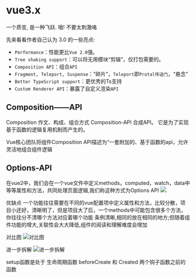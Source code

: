 # vue3.x 
一个质变, 是一种飞跃. 哦! 不要太刺激咯



先来看看作者自己认为 3.0 的一些亮点:


- `Performance`：性能更比`Vue 2.0`强。
- `Tree shaking support`：可以将无用模块“剪辑”，仅打包需要的。
- `Composition API`：组合`API`
- `Fragment, Teleport, Suspense`：“碎片”，`Teleport`即`Protal传送门`，“悬念”
- `Better TypeScript support`：更优秀的Ts支持
- `Custom Renderer API`：暴露了自定义渲染`API`


## Composition——API
Composition 作文、构成、组合方式
Composition-API  合成API。 它是为了实现基于函数的逻辑复用机制而产生的。

Vue核心团队将组件Composition API描述为“一套附加的、基于函数的api，允许灵活地组合组件逻辑


## Options-API
在vue2中，我们会在一个vue文件中定义methods，computed，watch，data中等等属性和方法，共同处理页面逻辑,我们称这种方式为Options API
![](https://img-blog.csdnimg.cn/c7d09477e2fa47a9a51e947ccb7fd025.png?x-oss-process=image/watermark,type_ZHJvaWRzYW5zZmFsbGJhY2s,shadow_50,text_Q1NETiBA5aW56L-Y5Lya5p2l5ZCX,size_10,color_FFFFFF,t_70,g_se,x_16#pic_center)

优缺点
一个功能往往需要在不同的vue配置项中定义属性和方法，比较分散，项目小还好，清晰明了，但是项目大了后，一个methods中可能包含很多个方法，你往往分不清哪个方法对应着哪个功能
条例清晰,相同的放在相同的地方;但随着组件功能的增大,关联性会大大降低,组件的阅读和理解难度会增加

对比图
![对比图](https://pic2.zhimg.com/80/v2-3215832798dad4d85252c140e509f445_1440w.webp)

进一步拆解
![进一步拆解](https://pic3.zhimg.com/80/v2-7889c66d30a72bf92842103cf92ed84e_1440w.webp)

setup函数是处于 生命周期函数 beforeCreate 和 Created 两个钩子函数之前的函数